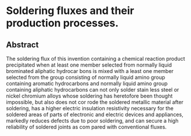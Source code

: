 # Soldering fluxes and their production processes.

## Abstract
The soldering flux of this invention containing a chemical reaction product precipitated when at least one member selected from normally liquid brominated aliphatic hydrocar bons is mixed with a least one member selected from the group consisting of normally liquid amino group containing aromatic hydrocarbons and normally liquid amino group containing aliphatic hydrocarbons can not only solder stain less steel or nickel chromium alloys whose soldering has heretofore been thought impossible, but also does not cor rode the soldered metallic material after soldering, has a higher electric insulation resistivity necessary for the soldered areas of parts of electronic and electric devices and appliances, markedly reduces defects due to poor soldering, and can secure a high reliability of soldered joints as com pared with conventional fluxes.